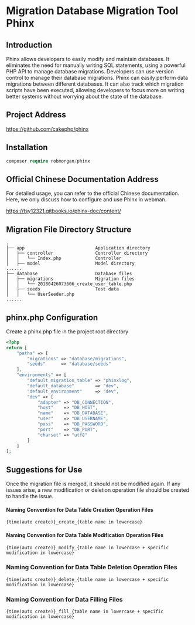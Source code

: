 # Migration Database Migration Tool Phinx

## Introduction

Phinx allows developers to easily modify and maintain databases. It eliminates the need for manually writing SQL statements, using a powerful PHP API to manage database migrations. Developers can use version control to manage their database migrations. Phinx can easily perform data migrations between different databases. It can also track which migration scripts have been executed, allowing developers to focus more on writing better systems without worrying about the state of the database.

## Project Address

https://github.com/cakephp/phinx

## Installation
 
  ```php
  composer require robmorgan/phinx
  ```
  
## Official Chinese Documentation Address

For detailed usage, you can refer to the official Chinese documentation. Here, we only discuss how to configure and use Phinx in webman.

https://tsy12321.gitbooks.io/phinx-doc/content/

## Migration File Directory Structure

```
.
├── app                           Application directory
│   ├── controller                Controller directory
│   │   └── Index.php             Controller
│   ├── model                     Model directory
......
├── database                      Database files
│   ├── migrations                Migration files
│   │   └── 20180426073606_create_user_table.php
│   ├── seeds                     Test data
│   │   └── UserSeeder.php
......
```

## phinx.php Configuration

Create a phinx.php file in the project root directory

```php
<?php
return [
    "paths" => [
        "migrations" => "database/migrations",
        "seeds"      => "database/seeds"
    ],
    "environments" => [
        "default_migration_table" => "phinxlog",
        "default_database"        => "dev",
        "default_environment"     => "dev",
        "dev" => [
            "adapter" => "DB_CONNECTION",
            "host"    => "DB_HOST",
            "name"    => "DB_DATABASE",
            "user"    => "DB_USERNAME",
            "pass"    => "DB_PASSWORD",
            "port"    => "DB_PORT",
            "charset" => "utf8"
        ]
    ]
];
```

## Suggestions for Use

Once the migration file is merged, it should not be modified again. If any issues arise, a new modification or deletion operation file should be created to handle the issue.

#### Naming Convention for Data Table Creation Operation Files

`{time(auto create)}_create_{table name in lowercase}`

#### Naming Convention for Data Table Modification Operation Files

`{time(auto create)}_modify_{table name in lowercase + specific modification in lowercase}`

### Naming Convention for Data Table Deletion Operation Files

`{time(auto create)}_delete_{table name in lowercase + specific modification in lowercase}`

### Naming Convention for Data Filling Files

`{time(auto create)}_fill_{table name in lowercase + specific modification in lowercase}`
